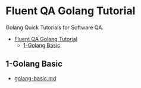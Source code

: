 # Fluent QA Golang Tutorial

Golang Quick Tutorials for Software QA.

<!-- TOC -->
* [Fluent QA Golang Tutorial](#fluent-qa-golang-tutorial)
  * [1-Golang Basic](#1-golang-basic)
<!-- TOC -->

## 1-Golang Basic

- [golang-basic.md](docs/1-setup/index.md)


